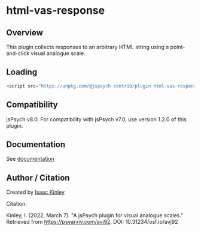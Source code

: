 # html-vas-response

## Overview

This plugin collects responses to an arbitrary HTML string using a point-and-click visual analogue scale.

## Loading

```js
<script src="https://unpkg.com/@jspsych-contrib/plugin-html-vas-response@1.2.0"></script>
```

## Compatibility

jsPsych v8.0. For compatibility with jsPsych v7.0, use version 1.2.0 of this plugin.

## Documentation

See [documentation](docs/jspsych-html-vas-response.md)

## Author / Citation

Created by [Isaac Kinley](https://github.com/kinleyid)

Citation:

Kinley, I. (2022, March 7). "A jsPsych plugin for visual analogue scales." Retrieved from https://psyarxiv.com/avj92. DOI: 10.31234/osf.io/avj92
